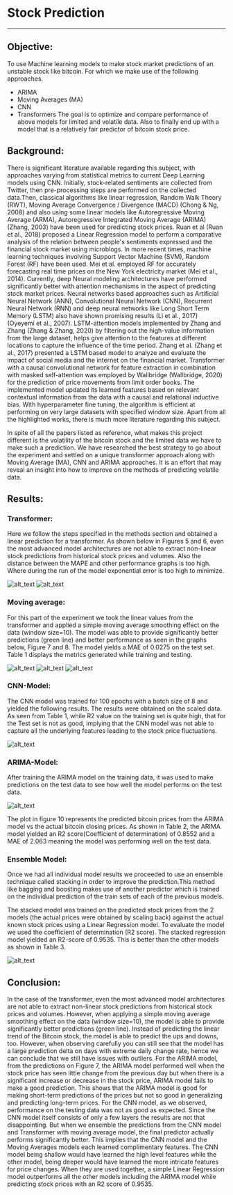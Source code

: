 # Stock Prediction 

---

## Objective:
To use Machine learning models to make stock market predictions of an unstable stock like bitcoin. For which we make use of the following  approaches. 
* ARIMA
* Moving Averages (MA)
* CNN
* Transformers 
The goal is to optimize and compare performance of above models for limited and volatile data. Also to finally end up with a model that is a relatively fair predictor of bitcoin stock price.

[//]: # (Image References)

[image1]: https://github.com/ashwinsharan158/StockPrediction/blob/main/output_images/image1.PNG "Transformer Output"
[image2]: https://github.com/ashwinsharan158/StockPrediction/blob/main/output_images/image2.PNG "Transformer Error"
[image3]: https://github.com/ashwinsharan158/StockPrediction/blob/main/output_images/image3.PNG "Moving Average Table"
[image4]: https://github.com/ashwinsharan158/StockPrediction/blob/main/output_images/image4.PNG "Moving average graph"
[image5]: https://github.com/ashwinsharan158/StockPrediction/blob/main/output_images/image5.PNG "Moving average error"
[image6]: https://github.com/ashwinsharan158/StockPrediction/blob/main/output_images/image6.PNG "CNN model error"
[image7]: https://github.com/ashwinsharan158/StockPrediction/blob/main/output_images/image7.PNG "ARIMA-Model"
[image8]: https://github.com/ashwinsharan158/StockPrediction/blob/main/output_images/image8.PNG "ensamble-model"

## Background:

There is significant literature available regarding this subject, with approaches varying from statistical metrics to current Deep Learning models using CNN.
Initially, stock-related sentiments are collected from Twitter, then pre-processing steps are performed on the collected data.Then, classical algorithms like linear regression, Random Walk Theory (RWT), Moving Average Convergence / Divergence (MACD) (Chong & Ng, 2008) and also using some linear models like Autoregressive Moving Average (ARMA), Autoregressive Integrated Moving Average (ARIMA) (Zhang, 2003) have been used for predicting stock prices. Ruan et al (Ruan et al., 2018) proposed a Linear Regression model to perform a comparative analysis of the relation between people's sentiments expressed and the financial stock market using microblogs. In more recent times, machine learning techniques involving Support Vector Machine (SVM), Random Forest (RF) have been used. Mei et al. employed RF for accurately forecasting real time prices on the New York electricity market (Mei et al., 2014).
Currently, deep Neural modeling architectures have performed significantly better with attention mechanisms in the aspect of predicting stock market prices. Neural networks based approaches such as Artificial Neural Network (ANN), Convolutional Neural Network (CNN), Recurrent Neural Network (RNN) and deep neural networks like Long Short Term Memory (LSTM) also have shown promising results (Li et al., 2017) (Oyeyemi et al., 2007). LSTM-attention models implemented by Zhang and Zhang (Zhang & Zhang, 2020) by filtering out the high-value information from the large dataset, helps give attention to the features at different locations to capture the influence of the time period. Zhang et al. (Zhang et al., 2017) presented a LSTM based model to analyze and evaluate the impact of social media and the internet on the financial market. 
Transformer with a causal convolutional network for feature extraction in combination with masked self-attention was employed by Wallbridge (Wallbridge, 2020) for the prediction of price movements from limit order books. The implemented model updated its learned features based on relevant contextual information from the data with a causal and relational inductive bias. With hyperparameter fine tuning, the algorithm is efficient at performing on very large datasets with specified window size. Apart from all the highlighted works, there is much more literature regarding this subject.

In spite of all the papers listed as reference, what makes this project different is the volatility of the bitcoin stock and the limited data we have to make such a prediction. We have researched the best strategy to go about the experiment and settled on a unique transformer approach along with Moving Average (MA), CNN and ARIMA approaches. It is an effort that may reveal an insight into how to improve on the methods of predicting volatile data.

## Results:

### Transformer:
Here we follow the steps specified in the methods section and obtained a linear prediction for a transformer. As shown below in Figures 5 and 6, even the most advanced model architectures are not able to extract non-linear stock predictions from historical stock prices and volumes. Also the distance between the MAPE and other performance graphs is too high. Where during the run of the model exponential error is too high to minimize.

![alt_text][image1]
![alt_text][image2]

### Moving average:
For this part of the experiment we took the linear values from the transformer and applied a simple moving average smoothing effect on the data (window size=10). The model was able to provide significantly better predictions (green line) and better performance as seen in the graphs below, Figure 7 and 8. The model yields a MAE of 0.0275 on the test set.
Table 1 displays the metrics generated while training and testing.

![alt_text][image3]
![alt_text][image4]
![alt_text][image5]

### CNN-Model:
The CNN model was trained for 100 epochs with a batch size of 8 and yielded the following results. The results were obtained on the scaled data. 
As seen from Table 1, while R2 value on the training set is quite high, that for the Test set is not as good, implying that the CNN model was not able to capture all the underlying features leading to the stock price fluctuations.

![alt_text][image6]

### ARIMA-Model:
After training the ARIMA model on the training data, it was used to make predictions on the test data to see how well the model performs on the test data.

![alt_text][image7]

The plot in figure 10 represents the predicted bitcoin prices from the ARIMA model vs the actual bitcoin closing prices. As shown in Table 2, the ARIMA model yielded an R2 score(Coefficient of determination) of 0.8552 and a MAE of 2.063 meaning the model was performing well on the test data.

### Ensemble Model:
Once we had all individual model results we proceeded to use an ensemble technique called stacking in order to improve the prediction.This method like bagging and boosting makes use of another predictor which is trained on the individual prediction of the train sets of each of the previous models.

The stacked model was trained on the predicted stock prices from the 2 models (the actual prices were obtained by scaling back) against the actual known stock prices using a Linear Regression model. To evaluate the model we used the coefficient of determination (R2 score). The stacked regression model yielded an R2-score of 0.9535. This is better than the other models as shown in Table 3.

![alt_text][image8]

## Conclusion:
In the case of the transformer, even the most advanced model architectures are not able to extract non-linear stock predictions from historical stock prices and volumes. However, when applying a simple moving average smoothing effect on the data (window size=10), the model is able to provide significantly better predictions (green line). Instead of predicting the linear trend of the Bitcoin  stock, the model is able to predict the ups and downs, too. However, when observing carefully you can still see that the model has a large prediction delta on days with extreme daily change rate, hence we can conclude that we still have issues with outliers. 
For the ARIMA model, from the predictions on Figure 7, the ARIMA model performed well when the stock price has seen little change from the previous day but when there is a significant increase or decrease in the stock price, ARIMA model fails to make a good prediction. This shows that the ARIMA model is good for making short-term predictions of the prices but not so good in generalizing and predicting long-term prices.
For the CNN model, as we observed, performance on the testing data was not as good as expected. Since the CNN model itself consists of only a few layers the results are not that disappointing. But when we ensemble the predictions from the CNN model and Transformer with moving average model, the final predictor actually performs significantly better. This implies that the CNN model and the Moving Averages models each learned complimentary features. The CNN model being shallow would have learned the high level features while the other model, being deeper would have learned the more intricate features for price changes. When they are used together, a simple Linear Regression model outperforms all the other models including the ARIMA model while predicting stock prices with an R2 score of 0.9535.
